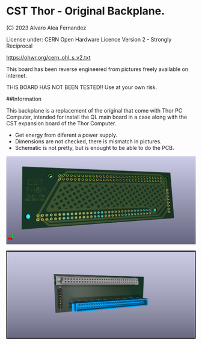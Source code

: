 # CST Thor - Original Backplane.

(C) 2023 Alvaro Alea Fernandez

License under: CERN Open Hardware Licence Version 2 - Strongly Reciprocal

https://ohwr.org/cern_ohl_s_v2.txt

This board has been reverse engineered from pictures freely available on internet.

THIS BOARD HAS NOT BEEN TESTED!! Use at your own risk.

##Information

This backplane is a replacement of the original that come with Thor PC Computer,
intended for install the QL main board in a case along with the CST expansion board of the Thor Computer.

* Get energy from diferent a power supply.
* Dimensions are not checked, there is mismatch in pictures.
* Schematic is not pretty, but is enought to be able to do the PCB.

![My image](Thor_20_backplane_solderside.png)

![My image](Thor_20_backplane_compside.png)

